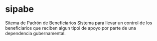 # sipabe
Sitema de Padrón de Beneficiarios
Sistema para llevar un control de los beneficiarios que reciben algun tipoi de apoyo por parte de una dependencia 
gubernamental.
